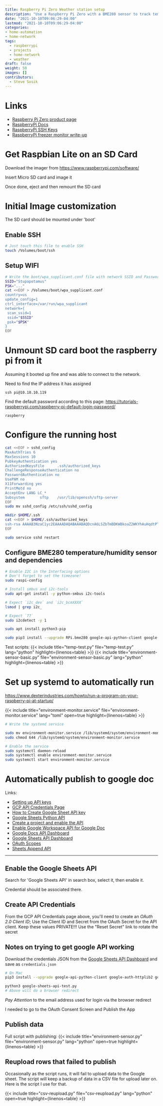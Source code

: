 ```yaml
---
title: Raspberry Pi Zero Weather station setup
description: "Use a Raspberry Pi Zero with a BME280 sensor to track temperature, humidity, and air pressure"
date: "2021-10-10T09:06:29-04:00"
lastmod: "2021-10-10T09:06:29-04:00"
categories:
- home-automation
- home-network
tags:
  - raspberrypi
  - projects
  - home-network
  - weather
draft: false
weight: 50
images: []
contributors:
  - Steve Sosik
---
```


# Links

- [Raspberry Pi Zero product page](https://www.raspberrypi.com/products/raspberry-pi-zero/)
- [RaspberryPi Docs](https://www.raspberrypi.com/documentation/)
- [RaspberryPi SSH Keys](https://www.raspberrypi.com/documentation/computers/remote-access.html#passwordless-ssh-access)
- [RaspberryPi freezer monitor write-up](https://medium.com/initial-state/how-to-build-a-raspberry-pi-refrigerator-freezer-monitor-f7a91075c2fd)

# Get Raspbian Lite on an SD Card

Download the imager from https://www.raspberrypi.com/software/

Insert Micro SD card and image it

Once done, eject and then remount the SD card

# Initial Image customization

The SD card should be mounted under 'boot'

## Enable SSH

```bash
# Just touch this file to enable SSH
touch /Volumes/boot/ssh
```

## Setup WIFI

```bash
# Write the boot/wpa_supplicant.conf file with network SSID and Password
SSID="Stupapotamus"
PSK="..."
cat <<EOF > /Volumes/boot/wpa_supplicant.conf
country=us
update_config=1
ctrl_interface=/var/run/wpa_supplicant
network={
 scan_ssid=1
 ssid="$SSID"
 psk="$PSK"
}
EOF
```

# Unmount SD card boot the raspberry pi from it

Assuming it booted up fine and was able to connect to the network.

Need to find the IP address it has assigned

```
ssh pi@10.10.10.119
```

Find the default password according to this page: https://tutorials-raspberrypi.com/raspberry-pi-default-login-password/

`raspberry`

# Configure the running host

```bash
cat <<EOF > sshd_config
MaxAuthTries 6
MaxSessions 10
PubkeyAuthentication yes
AuthorizedKeysFile      .ssh/authorized_keys
ChallengeResponseAuthentication no
PasswordAuthentication no
UsePAM no
X11Forwarding yes
PrintMotd no
AcceptEnv LANG LC_*
Subsystem       sftp    /usr/lib/openssh/sftp-server
EOF
sudo mv sshd_config /etc/ssh/sshd_config

mkdir $HOME/.ssh
cat <<EOF > $HOME/.ssh/authorized_keys
ssh-rsa AAAAB3NzaC1yc2EAAAADAQABAAABAQDcnA6LSZbTmBDKWBkoaZ2WKYhAuHqdtPTsjbAKrrpFxeATqqolrpCs4pxLqr2hd/CGvD1ax1HC7x5bIkhpfTu0ysZoSx03A/yLNi0quTcGikD3PCFXDY2Afmdud5DEugrOsxfgwLWSz0xqzXfkVqB42EUOLa71cDQfPt/J/fIhu6ymUttMN9t7lDIhRq9vs5DcOOEsV/FtFYOfUfrUEaOx1qtUNBKGSxKeLZKXcyfI03AK0oaI6HTV37tDAdSHdWX7uqyWCNpzk5KDeJ9m2MAf5A5UcQ4PbtJxzlzR0IG6bzUCC3RsnO4qO2aoDMcPUeb1tq07lYajDHjGLSZCBk0B
EOF

sudo service sshd restart
```

## Configure BME280 temperature/humidity sensor and dependencies

```bash
# Enable I2C in the Interfacing options
# Don't forget to set the timezone!
sudo raspi-config

# Install smbus and i2c-tools
sudo apt-get install -y python-smbus i2c-tools

# Expect `i2c_dev` and `i2c_bcmXXXX`
lsmod | grep i2c_

# Expect `77`
sudo i2cdetect -y 1

sudo apt install python3-pip

sudo pip3 install --upgrade RPi.bme280 google-api-python-client google-auth-httplib2 google-auth-oauthlib pytz
```

Test scripts:
{{< include title="temp-test.py" file="temp-test.py" lang="python" highlight={linenos=table} >}}
{{< include title="environment-sensor-basic.py" file="environment-sensor-basic.py" lang="python" highlight={linenos=table} >}}

# Set up systemd to automatically run

https://www.dexterindustries.com/howto/run-a-program-on-your-raspberry-pi-at-startup/

{{< include title="environment-monitor.service" file="environment-monitor.service" lang="toml" open=true highlight={linenos=table} >}}

```bash
# Write the systemd service

sudo mv environment-monitor.service /lib/systemd/system/environment-monitor.service
sudo chmod 644 /lib/systemd/system/environment-monitor.service

# Enable the service
sudo systemctl daemon-reload
sudo systemctl enable environment-monitor.service
sudo systemctl start environment-monitor.service
```

# Automatically publish to google doc

Links:
- [Setting up API keys](https://support.google.com/googleapi/answer/6158862?hl=en)
- [GCP API Credentials Page](https://console.cloud.google.com/apis/credentials)
- [How to Create Google Sheet API key](https://docs.brainstormforce.com/create-google-sheet-api-key/)
- [Google Sheets Python API](https://developers.google.com/sheets/api/quickstart/python)
- [Create a project and enable the API](https://developers.google.com/workspace/guides/create-project)
- [Enable Google Workspace API for Google Doc](https://developers.google.com/workspace/guides/create-project#enable-api)
- [Google Docs API Dashboard](https://console.cloud.google.com/apis/api/docs.googleapis.com/overview)
- [Google Sheets API Dashboard](https://console.cloud.google.com/apis/api/sheets.googleapis.com/overview)
- [OAuth Scopes](https://developers.google.com/identity/protocols/oauth2/scopes#sheets)
- [Sheets Append API](https://developers.google.com/sheets/api/reference/rest/v4/spreadsheets.values/append)

--------

## Enable the Google Sheets API

Search for 'Google Sheets API' in search box, select it, then enable it.

Credential should be associated there.

## Create API Credentials

From the GCP API Credentials page above, you'll need to create an *OAuth 2.0
Client ID*; Use the Client ID and Secret from the OAuth Secret for the API
client. Keep these values PRIVATE!!! Use the "Reset Secret" link to rotate the
secret

## Notes on trying to get google API working

Download the credentials JSON from the [Google Sheets API
Dashboard](https://console.cloud.google.com/apis/api/sheets.googleapis.com/credentials)
and save as `credentials.json`

```bash
# On Mac
pip3 install --upgrade google-api-python-client google-auth-httplib2 google-auth-oauthlib

python3 google-sheets-api-test.py
# Above will do a browser redirect
```

*Pay Attention* to the email address used for login via the browser redirect

I needed to go to the OAuth Consent Screen and Publish the App

## Publish data

Full script with publishing:
{{< include title="environment-sensor.py" file="environment-sensor.py" lang="python" open=true highlight={linenos=table} >}}

## Reupload rows that failed to publish

Occasionally as the script runs, it will fail to upload data to the Google
sheet. The script will keep a backup of data in a CSV file for upload later on.
Here is the script I use for that.

{{< include title="csv-reupload.py" file="csv-reupload.py" lang="python" open=true highlight={linenos=table} >}}
